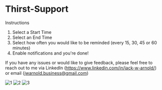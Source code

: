 # Thirst-Support

Instructions
1. Select a Start Time
2. Select an End Time
3. Select how often you would like to be reminded (every 15, 30, 45 or 60 minutes)
4. Enable notifications and you're done!

If you have any issues or would like to give feedback, please feel free to reach out to me via LinkedIn (https://www.linkedin.com/in/jack-w-arnold/) or email (jwarnold.business@gmail.com)

![1](https://github.com/jack-the-creator/Thirst-Support/assets/48569990/15dc0319-95ee-4db1-af0a-4c3654d08cb0)
![2](https://github.com/jack-the-creator/Thirst-Support/assets/48569990/819ff016-104a-4164-b11c-e80918264ec5)
![3](https://github.com/jack-the-creator/Thirst-Support/assets/48569990/b818844d-da78-4437-baad-991b1df3bc9e)
